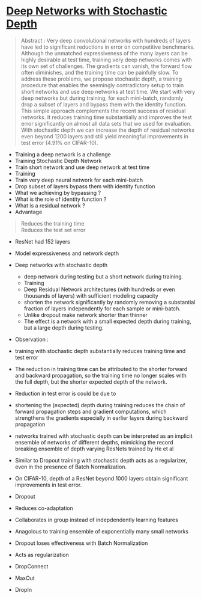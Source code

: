# [Deep Networks with Stochastic Depth](https://arxiv.org/pdf/1603.09382v3.pdf)

> Abstract : Very deep convolutional networks with hundreds of layers
have led to significant reductions in error on competitive benchmarks.
Although the unmatched expressiveness of the many layers can be highly
desirable at test time, training very deep networks comes with its own
set of challenges. The gradients can vanish, the forward flow often diminishes,
and the training time can be painfully slow. To address these
problems, we propose stochastic depth, a training procedure that enables
the seemingly contradictory setup to train short networks and use deep
networks at test time. We start with very deep networks but during training,
for each mini-batch, randomly drop a subset of layers and bypass
them with the identity function. This simple approach complements the
recent success of residual networks. It reduces training time substantially
and improves the test error significantly on almost all data sets that we
used for evaluation. With stochastic depth we can increase the depth
of residual networks even beyond 1200 layers and still yield meaningful
improvements in test error (4.91% on CIFAR-10).


* Training a deep network is a challenge
* Training Stochastic Depth Network
 * Train short network and use deep network at test time
* Training
 * Train very deep neural network for each mini-batch
 * Drop subset of layers bypass them with identity function
  * What we achieving by bypassing ?
  * What is the role of identity function ?
 * What is a residual network ?
* Advantage
 > Reduces the training time   
   Reduces the test set error
   
* ResNet had 152 layers
* Model expressiveness and network depth


* Deep networks with stochastic depth
  * deep network during testing but a short network during training. 
  * Training
   * Deep Residual Network architectures (with hundreds or even thousands of layers) with sufficient modeling
capacity
   * shorten the network significantly by randomly removing a substantial fraction of layers independently for each sample or
mini-batch. 
    * Unlike dropout make network shorter than thinner
   * The effect is a network with a small expected depth during training, but a large depth during testing.

* Observation : 
 * training with stochastic depth substantially reduces training time and test error
 * The reduction in training time can be attributed to the shorter forward and backward
propagation, so the training time no longer scales with the full depth, but the
shorter expected depth of the network. 
 * Reduction in test error is could be due to 
  * shortening the (expected) depth during training reduces the chain of forward propagation steps and gradient computations, which strengthens
the gradients especially in earlier layers during backward propagation
  * networks trained with stochastic depth can be interpreted as an implicit ensemble
of networks of different depths, mimicking the record breaking ensemble of depth varying ResNets trained by He et al
  * Similar to Dropout training with stochastic depth acts as a regularizer, even in the presence of Batch Normalization. 
  * On CIFAR-10, depth of a ResNet beyond 1000 layers obtain significant improvements in test error.

* Dropout
 * Reduces co-adaptation
 * Collaborates in group instead of indepdendently learning features
 * Anagolous to training ensemble of exponentially many small networks
 * Dropout loses effectiveness with Batch Normalization
 * Acts as regularization
  * DropConnect
  * MaxOut
  * DropIn


